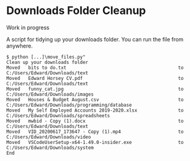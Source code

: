 # Downloads Folder Cleanup

Work in progress

A script for tidying up your downloads folder. You can run the file from anywhere.

    $ python [...]\move_files.py"
    Clean up your downloads folder
    Moved   bits to do.txt                                         to      C:/Users/Edward/Downloads/text
    Moved   Edward Horsey CV.pdf                                   to      C:/Users/Edward/Downloads/text
    Moved   funny_cat.jpg                                          to      C:/Users/Edward/Downloads/images
    Moved   Houses & Budget August.csv                             to      C:/Users/Edward/Downloads/programming/database
    Moved   My Self Employed Accounts 2019-2020.xlsx               to      C:/Users/Edward/Downloads/spreadsheets
    Moved   mwbid - Copy (1).docx                                  to      C:/Users/Edward/Downloads/text
    Moved   VID_20200617_173647 - Copy (1).mp4                     to      C:/Users/Edward/Downloads/video
    Moved   VSCodeUserSetup-x64-1.49.0-insider.exe                 to      C:/Users/Edward/Downloads/system
    End
